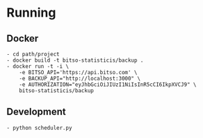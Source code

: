 # Running

## Docker

``` #!/bin/bash
- cd path/project
- docker build -t bitso-statisticis/backup .
- docker run -t -i \
    -e BITSO_API='https://api.bitso.com' \
    -e BACKUP_API="http://localhost:3000" \
    -e AUTHORIZATION="eyJhbGciOiJIUzI1NiIsInR5cCI6IkpXVCJ9" \
    bitso-statisticis/backup
```

## Development

``` #!/bin/bash
- python scheduler.py
```